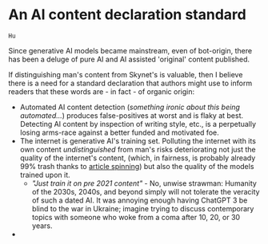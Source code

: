 # An AI content declaration standard

`Hu`

Since generative AI models became mainstream, even of bot-origin, there has been a deluge of pure AI and AI assisted 'original' content published.

If distinguishing man's content from Skynet's is valuable, then I believe there is a need for a standard declaration that authors might use to inform readers that these words are - in fact - of organic origin:

* Automated AI content detection (*something ironic about this being automated...*) produces false-positives at worst and is flaky at best. Detecting AI content by inspection of writing style, etc., is a perpetually losing arms-race against a better funded and motivated foe.
* The internet is generative AI's training set. Polluting the internet with its own content *undistinguished* from man's risks deteriorating not just the quality of the internet's content, (which, in fairness, is probably already 99% trash thanks to [article spinning](https://en.wikipedia.org/wiki/Article_spinning)) but also the quality of the models trained upon it.
  * *"Just train it on pre 2021 content"* - No, unwise strawman: Humanity of the 2030s, 2040s, and beyond simply will not tolerate the veracity of such a dated AI. It was annoying enough having ChatGPT 3 be blind to the war in Ukraine; imagine trying to discuss contemporary topics with someone who woke from a coma after 10, 20, or 30 years.
* 